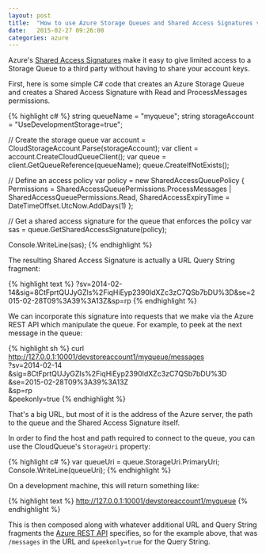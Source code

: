 ```yaml
---
layout: post
title:  "How to use Azure Storage Queues and Shared Access Signatures via the REST API"
date:   2015-02-27 09:26:00
categories: azure
---
```


Azure's [Shared Access Signatures](https://msdn.microsoft.com/en-us/library/azure/ee395415.aspx)
make it easy to give limited access to a Storage Queue to a third party without
having to share your account keys.

First, here is some simple C# code that creates an Azure Storage Queue
and creates a Shared Access Signature with Read and ProcessMessages permissions.

{% highlight c# %}
string queueName = "myqueue";
string storageAccount = "UseDevelopmentStorage=true";

// Create the storage queue
var account = CloudStorageAccount.Parse(storageAccount);
var client = account.CreateCloudQueueClient();
var queue = client.GetQueueReference(queueName);
queue.CreateIfNotExists();

// Define an access policy
var policy = new SharedAccessQueuePolicy
{
  Permissions = SharedAccessQueuePermissions.ProcessMessages |
                SharedAccessQueuePermissions.Read,
  SharedAccessExpiryTime = DateTimeOffset.UtcNow.AddDays(1)
};

// Get a shared access signature for the queue that enforces the policy
var sas = queue.GetSharedAccessSignature(policy);

Console.WriteLine(sas);
{% endhighlight %}

The resulting Shared Access Signature is actually a URL Query String fragment:

{% highlight text %}
?sv=2014-02-14&sig=8CtFprtQUJyGZls%2FiqHiEyp2390IdXZc3zC7QSb7bDU%3D&se=2015-02-28T09%3A39%3A13Z&sp=rp
{% endhighlight %}

We can incorporate this signature into requests that we make via the Azure REST
API which manipulate the queue. For example, to peek at the next message in the
queue:

{% highlight sh %}
curl http://127.0.0.1:10001/devstoreaccount1/myqueue/messages \
  ?sv=2014-02-14 \
  &sig=8CtFprtQUJyGZls%2FiqHiEyp2390IdXZc3zC7QSb7bDU%3D \
  &se=2015-02-28T09%3A39%3A13Z \
  &sp=rp \
  &peekonly=true
{% endhighlight %}

That's a big URL, but most of it is the address of the Azure server, the path to
the queue and the Shared Access Signature itself.

In order to find the host and path required to connect to the queue, you can
use the CloudQueue's `StorageUri` property:

{% highlight c# %}
var queueUri = queue.StorageUri.PrimaryUri;
Console.WriteLine(queueUri);
{% endhighlight %}

On a development machine, this will return something like:

{% highlight text %}
http://127.0.0.1:10001/devstoreaccount1/myqueue
{% endhighlight %}

This is then composed along with whatever additional URL and Query String
fragments the [Azure REST API](https://msdn.microsoft.com/library/azure/dd179363.aspx) specifies, so for the example above, that was
`/messages` in the URL and `&peekonly=true` for the Query String.
